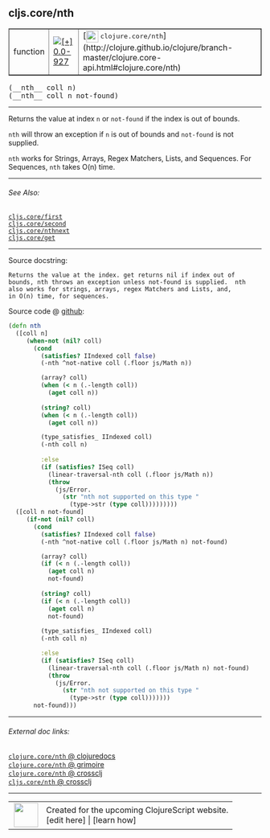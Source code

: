 ## cljs.core/nth



 <table border="1">
<tr>
<td>function</td>
<td><a href="https://github.com/cljsinfo/cljs-api-docs/tree/0.0-927"><img valign="middle" alt="[+] 0.0-927" title="Added in 0.0-927" src="https://img.shields.io/badge/+-0.0--927-lightgrey.svg"></a> </td>
<td>
[<img height="24px" valign="middle" src="http://i.imgur.com/1GjPKvB.png"> <samp>clojure.core/nth</samp>](http://clojure.github.io/clojure/branch-master/clojure.core-api.html#clojure.core/nth)
</td>
</tr>
</table>


 <samp>
(__nth__ coll n)<br>
</samp>
 <samp>
(__nth__ coll n not-found)<br>
</samp>

---

Returns the value at index `n` or `not-found` if the index is out of bounds.

`nth` will throw an exception if `n` is out of bounds and `not-found` is not
supplied.

`nth` works for Strings, Arrays, Regex Matchers, Lists, and Sequences. For
Sequences, `nth` takes O(n) time.



---


###### See Also:

[`cljs.core/first`](../cljs.core/first.md)<br>
[`cljs.core/second`](../cljs.core/second.md)<br>
[`cljs.core/nthnext`](../cljs.core/nthnext.md)<br>
[`cljs.core/get`](../cljs.core/get.md)<br>

---


Source docstring:

```
Returns the value at the index. get returns nil if index out of
bounds, nth throws an exception unless not-found is supplied.  nth
also works for strings, arrays, regex Matchers and Lists, and,
in O(n) time, for sequences.
```


Source code @ [github](https://github.com/clojure/clojurescript/blob/r1877/src/cljs/cljs/core.cljs#L888-L943):

```clj
(defn nth
  ([coll n]
     (when-not (nil? coll)
       (cond
         (satisfies? IIndexed coll false)
         (-nth ^not-native coll (.floor js/Math n))

         (array? coll)
         (when (< n (.-length coll))
           (aget coll n))
         
         (string? coll)
         (when (< n (.-length coll))
           (aget coll n))

         (type_satisfies_ IIndexed coll)
         (-nth coll n)
         
         :else
         (if (satisfies? ISeq coll)
           (linear-traversal-nth coll (.floor js/Math n))
           (throw
             (js/Error.
               (str "nth not supported on this type "
                 (type->str (type coll)))))))))
  ([coll n not-found]
     (if-not (nil? coll)
       (cond
         (satisfies? IIndexed coll false)
         (-nth ^not-native coll (.floor js/Math n) not-found)

         (array? coll)
         (if (< n (.-length coll))
           (aget coll n)
           not-found)
         
         (string? coll)
         (if (< n (.-length coll))
           (aget coll n)
           not-found)
         
         (type_satisfies_ IIndexed coll)
         (-nth coll n)

         :else
         (if (satisfies? ISeq coll)
           (linear-traversal-nth coll (.floor js/Math n) not-found)
           (throw
             (js/Error.
               (str "nth not supported on this type "
                 (type->str (type coll)))))))
       not-found)))
```

<!--
Repo - tag - source tree - lines:

 <pre>
clojurescript @ r1877
└── src
    └── cljs
        └── cljs
            └── <ins>[core.cljs:888-943](https://github.com/clojure/clojurescript/blob/r1877/src/cljs/cljs/core.cljs#L888-L943)</ins>
</pre>

-->

---



###### External doc links:

[`clojure.core/nth` @ clojuredocs](http://clojuredocs.org/clojure.core/nth)<br>
[`clojure.core/nth` @ grimoire](http://conj.io/store/v1/org.clojure/clojure/1.7.0-beta3/clj/clojure.core/nth/)<br>
[`clojure.core/nth` @ crossclj](http://crossclj.info/fun/clojure.core/nth.html)<br>
[`cljs.core/nth` @ crossclj](http://crossclj.info/fun/cljs.core.cljs/nth.html)<br>

---

 <table>
<tr><td>
<img valign="middle" align="right" width="48px" src="http://i.imgur.com/Hi20huC.png">
</td><td>
Created for the upcoming ClojureScript website.<br>
[edit here] | [learn how]
</td></tr></table>

[edit here]:https://github.com/cljsinfo/cljs-api-docs/blob/master/cljsdoc/cljs.core/nth.cljsdoc
[learn how]:https://github.com/cljsinfo/cljs-api-docs/wiki/cljsdoc-files

<!--

This information was too distracting to show to readers, but I'll leave it
commented here since it is helpful to:

- pretty-print the data used to generate this document
- and show how to retrieve that data



The API data for this symbol:

```clj
{:description "Returns the value at index `n` or `not-found` if the index is out of bounds.\n\n`nth` will throw an exception if `n` is out of bounds and `not-found` is not\nsupplied.\n\n`nth` works for Strings, Arrays, Regex Matchers, Lists, and Sequences. For\nSequences, `nth` takes O(n) time.",
 :ns "cljs.core",
 :name "nth",
 :signature ["[coll n]" "[coll n not-found]"],
 :history [["+" "0.0-927"]],
 :type "function",
 :related ["cljs.core/first"
           "cljs.core/second"
           "cljs.core/nthnext"
           "cljs.core/get"],
 :full-name-encode "cljs.core/nth",
 :source {:code "(defn nth\n  ([coll n]\n     (when-not (nil? coll)\n       (cond\n         (satisfies? IIndexed coll false)\n         (-nth ^not-native coll (.floor js/Math n))\n\n         (array? coll)\n         (when (< n (.-length coll))\n           (aget coll n))\n         \n         (string? coll)\n         (when (< n (.-length coll))\n           (aget coll n))\n\n         (type_satisfies_ IIndexed coll)\n         (-nth coll n)\n         \n         :else\n         (if (satisfies? ISeq coll)\n           (linear-traversal-nth coll (.floor js/Math n))\n           (throw\n             (js/Error.\n               (str \"nth not supported on this type \"\n                 (type->str (type coll)))))))))\n  ([coll n not-found]\n     (if-not (nil? coll)\n       (cond\n         (satisfies? IIndexed coll false)\n         (-nth ^not-native coll (.floor js/Math n) not-found)\n\n         (array? coll)\n         (if (< n (.-length coll))\n           (aget coll n)\n           not-found)\n         \n         (string? coll)\n         (if (< n (.-length coll))\n           (aget coll n)\n           not-found)\n         \n         (type_satisfies_ IIndexed coll)\n         (-nth coll n)\n\n         :else\n         (if (satisfies? ISeq coll)\n           (linear-traversal-nth coll (.floor js/Math n) not-found)\n           (throw\n             (js/Error.\n               (str \"nth not supported on this type \"\n                 (type->str (type coll)))))))\n       not-found)))",
          :title "Source code",
          :repo "clojurescript",
          :tag "r1877",
          :filename "src/cljs/cljs/core.cljs",
          :lines [888 943]},
 :full-name "cljs.core/nth",
 :clj-symbol "clojure.core/nth",
 :docstring "Returns the value at the index. get returns nil if index out of\nbounds, nth throws an exception unless not-found is supplied.  nth\nalso works for strings, arrays, regex Matchers and Lists, and,\nin O(n) time, for sequences."}

```

Retrieve the API data for this symbol:

```clj
;; from Clojure REPL
(require '[clojure.edn :as edn])
(-> (slurp "https://raw.githubusercontent.com/cljsinfo/cljs-api-docs/catalog/cljs-api.edn")
    (edn/read-string)
    (get-in [:symbols "cljs.core/nth"]))
```

-->
